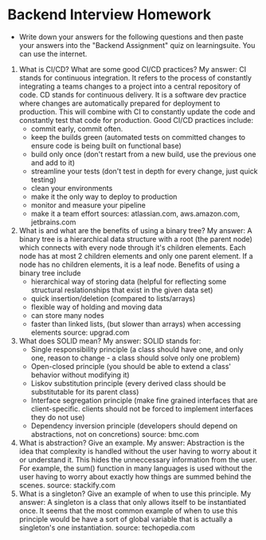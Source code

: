 # Backend Interview Homework

- Write down your answers for the following questions and then paste your answers into the "Backend Assignment" quiz on learningsuite. You can use the internet.

1. What is CI/CD? What are some good CI/CD practices?
    My answer: CI stands for continuous integration. It refers to the process of constantly integrating a teams changes to a project into a central repository of code. CD stands for continuous delivery. It is a software dev practice where changes are automatically prepared for deployment to production. This will combine with CI to constantly update the code and constantly test that code for production.
    Good CI/CD practices include:
    - commit early, commit often.
    - keep the builds green (automated tests on committed changes to ensure code is being built on functional base)
    - build only once (don't restart from a new build, use the previous one and add to it)
    - streamline your tests (don't test in depth for every change, just quick testing)
    - clean your environments
    - make it the only way to deploy to production
    - monitor and measure your pipeline
    - make it a team effort
    sources: atlassian.com, aws.amazon.com, jetbrains.com
2. What is and what are the benefits of using a binary tree?
    My answer: A binary tree is a hierarchical data structure with a root (the parent node) which connects with every node through it's children elements. Each node has at most 2 children elements and only one parent element. If a node has no children elements, it is a leaf node.
    Benefits of using a binary tree include 
    - hierarchical way of storing data (helpful for reflecting some structural reslationships that exist in the given data set)
    - quick insertion/deletion (compared to lists/arrays)
    - flexible way of holding and moving data
    - can store many nodes
    - faster than linked lists, (but slower than arrays) when accessing elements
    source: upgrad.com
3. What does SOLID mean?
    My answer: 
    SOLID stands for: 
    - Single responsibility principle (a class should have one, and only one, reason to change - a class should solve only one problem)
    - Open-closed principle (you should be able to extend a class' behavior without modifying it)
    - Liskov substitution principle (every derived class should be substitutable for its parent class)
    - Interface segregation principle (make fine grained interfaces that are client-specific. clients should not be forced to implement interfaces  they do not use)
    - Dependency inversion principle (developers should depend on abstractions, not on concretions)
    source: bmc.com
4. What is abstraction? Give an example.
    My answer: Abstraction is the idea that complexity is handled without the user having to worry about it or understand it. This hides the unneccessary information from the user. For example, the sum() function in many languages is used without the user having to worry about exactly how things are summed behind the scenes.
    source: stackify.com
5. What is a singleton? Give an example of when to use this principle.
    My answer: A singleton is a class that only allows itself to be instantiated once. It seems that the most common example of when to use this principle would be have a sort of global variable that is actually a singleton's one instantiation.
    source: techopedia.com